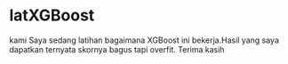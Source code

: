 # latXGBoost
kami
Saya sedang latihan bagaimana XGBoost ini bekerja.Hasil yang saya dapatkan ternyata skornya bagus tapi overfit. Terima kasih
